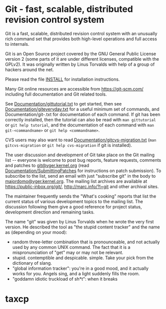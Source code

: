 Git - fast, scalable, distributed revision control system
=========================================================

Git is a fast, scalable, distributed revision control system with an
unusually rich command set that provides both high-level operations
and full access to internals.

Git is an Open Source project covered by the GNU General Public
License version 2 (some parts of it are under different licenses,
compatible with the GPLv2). It was originally written by Linus
Torvalds with help of a group of hackers around the net.

Please read the file [INSTALL][] for installation instructions.

Many Git online resources are accessible from <https://git-scm.com/>
including full documentation and Git related tools.

See [Documentation/gittutorial.txt][] to get started, then see
[Documentation/giteveryday.txt][] for a useful minimum set of commands, and
Documentation/git-<commandname>.txt for documentation of each command.
If git has been correctly installed, then the tutorial can also be
read with `man gittutorial` or `git help tutorial`, and the
documentation of each command with `man git-<commandname>` or `git help
<commandname>`.

CVS users may also want to read [Documentation/gitcvs-migration.txt][]
(`man gitcvs-migration` or `git help cvs-migration` if git is
installed).

The user discussion and development of Git take place on the Git
mailing list -- everyone is welcome to post bug reports, feature
requests, comments and patches to git@vger.kernel.org (read
[Documentation/SubmittingPatches][] for instructions on patch submission).
To subscribe to the list, send an email with just "subscribe git" in
the body to majordomo@vger.kernel.org. The mailing list archives are
available at <https://public-inbox.org/git/>,
<http://marc.info/?l=git> and other archival sites.

The maintainer frequently sends the "What's cooking" reports that
list the current status of various development topics to the mailing
list.  The discussion following them give a good reference for
project status, development direction and remaining tasks.

The name "git" was given by Linus Torvalds when he wrote the very
first version. He described the tool as "the stupid content tracker"
and the name as (depending on your mood):

 - random three-letter combination that is pronounceable, and not
   actually used by any common UNIX command.  The fact that it is a
   mispronunciation of "get" may or may not be relevant.
 - stupid. contemptible and despicable. simple. Take your pick from the
   dictionary of slang.
 - "global information tracker": you're in a good mood, and it actually
   works for you. Angels sing, and a light suddenly fills the room.
 - "goddamn idiotic truckload of sh*t": when it breaks

[INSTALL]: INSTALL
[Documentation/gittutorial.txt]: Documentation/gittutorial.txt
[Documentation/giteveryday.txt]: Documentation/giteveryday.txt
[Documentation/gitcvs-migration.txt]: Documentation/gitcvs-migration.txt
[Documentation/SubmittingPatches]: Documentation/SubmittingPatches
# taxcp
